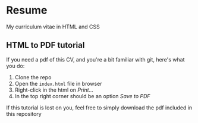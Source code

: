 # Resume
My curriculum vitae in HTML and CSS


## HTML to PDF tutorial

If you need a pdf of this CV, and you're a bit familiar with git, 
here's what you do: 

1. Clone the repo
2. Open the `index.html` file in browser
3. Right-click in the html on _Print..._
4. In the top right corner should be an option _Save to PDF_

If this tutorial is lost on you, feel free to simply download the pdf included in this repository